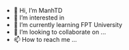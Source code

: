 - 👋 Hi, I’m ManhTD
- 👀 I’m interested in 
- 🌱 I’m currently learning FPT University
- 💞️ I’m looking to collaborate on ...
- 📫 How to reach me ...

<!---
HE173215/HE173215 is a ✨ special ✨ repository because its `README.md` (this file) appears on your GitHub profile.
You can click the Preview link to take a look at your changes.
--->
